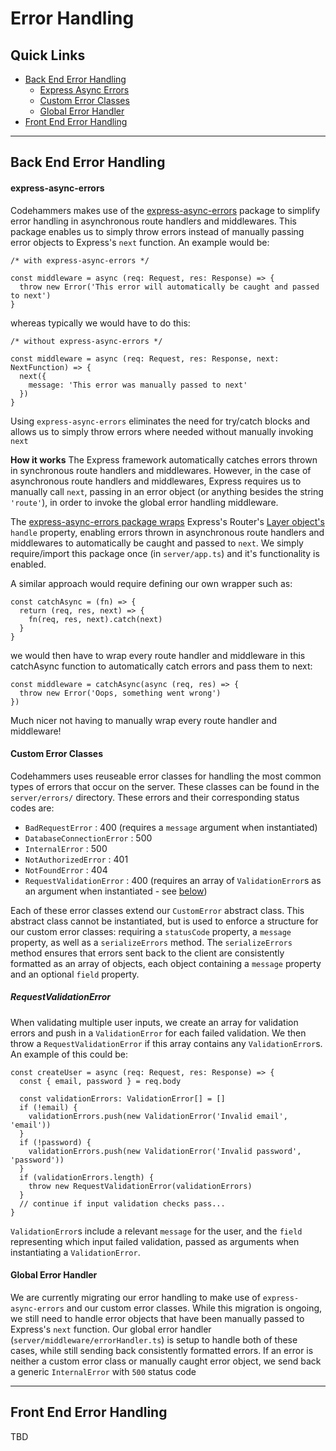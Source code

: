 # Error Handling

## Quick Links

- [Back End Error Handling](#backend)
  - [Express Async Errors](#async-errors)
  - [Custom Error Classes](#custom-errors)
  - [Global Error Handler](#global-error-handler)
- [Front End Error Handling](#frontend)

<hr>

<a id="backend"></a>

## Back End Error Handling

<a id="async-errors"></a>

#### express-async-errors

Codehammers makes use of the [express-async-errors](https://www.npmjs.com/package/express-async-errors) package to simplify error handling in asynchronous route handlers and middlewares. This package enables us to simply throw errors instead of manually passing error objects to Express's `next` function. An example would be:

```
/* with express-async-errors */

const middleware = async (req: Request, res: Response) => {
  throw new Error('This error will automatically be caught and passed to next')
}
```

whereas typically we would have to do this:

```
/* without express-async-errors */

const middleware = async (req: Request, res: Response, next: NextFunction) => {
  next({
    message: 'This error was manually passed to next'
  })
}
```

Using `express-async-errors` eliminates the need for try/catch blocks and allows us to simply throw errors where needed without manually invoking `next`

**How it works**
The Express framework automatically catches errors thrown in synchronous route handlers and middlewares. However, in the case of asynchronous route handlers and middlewares, Express requires us to manually call `next`, passing in an error object (or anything besides the string `'route'`), in order to invoke the global error handling middleware.

The [express-async-errors package wraps](https://github.com/davidbanham/express-async-errors/blob/master/index.js) Express's Router's [Layer object's](https://github.com/expressjs/express/blob/master/lib/router/layer.js) `handle` property, enabling errors thrown in asynchronous route handlers and middlewares to automatically be caught and passed to `next`. We simply require/import this package once (in `server/app.ts`) and it's functionality is enabled.

A similar approach would require defining our own wrapper such as:

```
const catchAsync = (fn) => {
  return (req, res, next) => {
    fn(req, res, next).catch(next)
  }
}
```

we would then have to wrap every route handler and middleware in this catchAsync function to automatically catch errors and pass them to next:

```
const middleware = catchAsync(async (req, res) => {
  throw new Error('Oops, something went wrong')
})
```

Much nicer not having to manually wrap every route handler and middleware!

<a id="custom-errors"></a>

#### Custom Error Classes

Codehammers uses reuseable error classes for handling the most common types of errors that occur on the server. These classes can be found in the `server/errors/` directory. These errors and their corresponding status codes are:

- `BadRequestError` : 400 (requires a `message` argument when instantiated)
- `DatabaseConnectionError` : 500
- `InternalError` : 500
- `NotAuthorizedError` : 401
- `NotFoundError` : 404
- `RequestValidationError` : 400 (requires an array of `ValidationError`s as an argument when instantiated - see [below](#request-validation-error))

Each of these error classes extend our `CustomError` abstract class. This abstract class cannot be instantiated, but is used to enforce a structure for our custom error classes: requiring a `statusCode` property, a `message` property, as well as a `serializeErrors` method. The `serializeErrors` method ensures that errors sent back to the client are consistently formatted as an array of objects, each object containing a `message` property and an optional `field` property.

<a href="request-validation-error"></a>

##### RequestValidationError

When validating multiple user inputs, we create an array for validation errors and push in a `ValidationError` for each failed validation. We then throw a `RequestValidationError` if this array contains any `ValidationError`s. An example of this could be:

```
const createUser = async (req: Request, res: Response) => {
  const { email, password } = req.body

  const validationErrors: ValidationError[] = []
  if (!email) {
    validationErrors.push(new ValidationError('Invalid email', 'email'))
  }
  if (!password) {
    validationErrors.push(new ValidationError('Invalid password', 'password'))
  }
  if (validationErrors.length) {
    throw new RequestValidationError(validationErrors)
  }
  // continue if input validation checks pass...
}
```

`ValidationError`s include a relevant `message` for the user, and the `field` representing which input failed validation, passed as arguments when instantiating a `ValidationError`.

<a href="global-error-handler"></a>

#### Global Error Handler

We are currently migrating our error handling to make use of `express-async-errors` and our custom error classes. While this migration is ongoing, we still need to handle error objects that have been manually passed to Express's `next` function. Our global error handler (`server/middleware/errorHandler.ts`) is setup to handle both of these cases, while still sending back consistently formatted errors. If an error is neither a custom error class or manually caught error object, we send back a generic `InternalError` with `500` status code

<hr>

<a id="frontend"></a>

## Front End Error Handling

TBD
